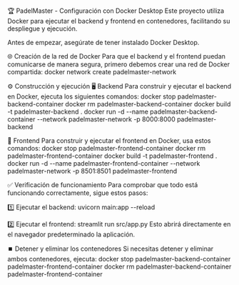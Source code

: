 🏆 PadelMaster - Configuración con Docker Desktop
Este proyecto utiliza Docker para ejecutar el backend y frontend en contenedores, facilitando su despliegue y ejecución.

Antes de empezar, asegúrate de tener instalado Docker Desktop.

🌐 Creación de la red de Docker
Para que el backend y el frontend puedan comunicarse de manera segura, primero debemos crear una red de Docker compartida:
docker network create padelmaster-network

⚙️ Construcción y ejecución
🖥️ Backend
Para construir y ejecutar el backend en Docker, ejecuta los siguientes comandos:
docker stop padelmaster-backend-container
docker rm padelmaster-backend-container
docker build -t padelmaster-backend .
docker run -d --name padelmaster-backend-container --network padelmaster-network -p 8000:8000 padelmaster-backend

🎨 Frontend
Para construir y ejecutar el frontend en Docker, usa estos comandos:
docker stop padelmaster-frontend-container
docker rm padelmaster-frontend-container
docker build -t padelmaster-frontend .
docker run -d --name padelmaster-frontend-container --network padelmaster-network -p 8501:8501 padelmaster-frontend

✅ Verificación de funcionamiento
Para comprobar que todo está funcionando correctamente, sigue estos pasos:

1️⃣ Ejecutar el backend:
uvicorn main:app --reload

2️⃣ Ejecutar el frontend:
streamlit run src/app.py
Esto abrirá directamente en el navegador predeterminado la aplicación.

⏹️ Detener y eliminar los contenedores
Si necesitas detener y eliminar ambos contenedores, ejecuta:
docker stop padelmaster-backend-container padelmaster-frontend-container
docker rm padelmaster-backend-container padelmaster-frontend-container
